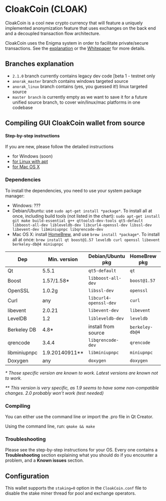 # CloakCoin (CLOAK)

CloakCoin is a cool new crypto currency that will feature a uniquely implemented anonymization feature that uses exchanges on the back end and a decoupled transaction flow architecture.

CloakCoin uses the Enigma system in order to facilitate private/secure transactions. See the [explanation](ENIGMA.md) or the [Whitepaper](https://www.cloakcoin.com/resources/CloakCoin_ENIGMA_Whitepaper_v1.0.pdf) for more details.

## Branches explanation

- `2.1.0` branch currently contains legacy dev code [beta 1 - testnet only
- `anorak_master` branch contains windows targeted source
- `anorak_linux` branch contains (yes, you guessed it!) linux targeted source
- `master branch` is currently empty as we want to save it for a future unified source branch, to cover win/linux/mac platforms in one codebase


## Compiling GUI CloakCoin wallet from source

#### Step-by-step instructions

If you are new, please follow the detailed instructions
* for Windows (soon)
* [for Linux with apt](doc/build-qt-linux-apt.md)
* [for Mac OS X](doc/build-qt-osx.md)

### Dependencies

To install the dependencies, you need to use your system package manager:
- Windows: ???
- Debian/Ubuntu: use `sudo apt-get install *package*`. To install all at once, including build tools (not listed in the chart): `sudo apt-get install git make build-essential g++ qttools5-dev-tools qt5-default libboost-all-dev libleveldb-dev libcurl4-openssl-dev libssl-dev libevent-dev libminiupnpc libqrencode-dev`
- Mac OS X: install [HomeBrew](https://brew.sh/), and use `brew install *package*`. To install all at once: `brew install qt boost@1.57 leveldb curl openssl libevent berkeley-db@4 miniupnpc`


| Dep            | Min. version   | Debian/Ubuntu pkg      | HomeBrew pkg    | Optional | Purpose        |
| -------------- | -------------- | ---------------------- | --------------- | -------- | -------------  |
| Qt             | 5.5.1          | `qt5-default`          | `qt`            | NO       | GUI            |
| Boost          | 1.57/1.58*     | `libboost-all-dev`     | `boost@1.57`    | NO       | C++ libraries  |
| OpenSSL        | 1.0.2g         | `libssl-dev`           | `openssl`       | NO       | ha256 sum      |
| Curl           | any            | `libcurl4-openssl-dev` | `curl`          | NO       | Requests       |
| libevent       | 2.0.21         | `libevent-dev `        | `libevent`      | NO       | Events         |
| LevelDB        | 1.2            | `libleveldb-dev`       | `leveldb`       | NO       | Database       |
| Berkeley DB    | 4.8*           |  install from source   | `berkeley-db@4` | NO       | Database       |
| qrencode       | 3.4.4          | `libqrencode-dev`      | `qrencode`      | YES      | QR Codes       |
| libminiupnpc   | 1.9.20140911** | `libminiupnpc`         | `miniupnpc`     | YES      | NAT punching   |
| Doxygen        | any            | `doxygen`              | `doxygen`       | YES      | Documentation  |

_\* Those specific version are known to work. Latest versions are known not to work._

_\*\* This version is very specific, as 1.9 seems to have some non-compatible changes. 2.0 probably won't work (test needed)_

### Compiling

You can either use the command line or import the .pro file in Qt Creator.

Using the command line, run:
```qmake && make```

### Troubleshooting

Please see the step-by-step instructions for your OS. Every one contains a **Troubleshooting** section explaining what you should do if you encounter a problem, and a **Known issues** section.

## Configuration

This wallet supports the `staking=0` option in the `CloakCoin.conf` file to disable the stake miner thread for pool and exchange operators.


